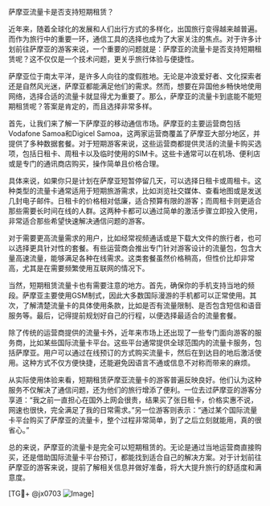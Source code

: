 萨摩亚流量卡是否支持短期租赁？

近年来，随着全球化的发展和人们出行方式的多样化，出国旅行变得越来越普遍。而作为旅行中的重要一环，通信工具的选择也成为了大家关注的焦点。对于许多计划前往萨摩亚的游客来说，一个重要的问题就是：萨摩亚的流量卡是否支持短期租赁呢？这不仅仅是一个技术问题，更关乎旅行体验与便捷性。

萨摩亚位于南太平洋，是许多人向往的度假胜地。无论是冲浪爱好者、文化探索者还是自然风光迷，萨摩亚都能满足他们的需求。然而，想要在异国他乡畅快地使用网络，选择合适的流量卡就显得尤为重要了。那么，萨摩亚的流量卡到底能不能短期租赁呢？答案是肯定的，而且选择非常多样。

首先，让我们来了解一下萨摩亚的移动通信市场。萨摩亚的主要运营商包括Vodafone Samoa和Digicel Samoa，这两家运营商覆盖了萨摩亚大部分地区，并提供了多种数据套餐。对于短期游客来说，这些运营商都提供灵活的流量卡购买选项，包括日租卡、周租卡以及临时使用的SIM卡。这些卡通常可以在机场、便利店或是专门的通讯商店购买，操作简单且价格合理。

具体来说，如果你只是计划在萨摩亚短暂停留几天，可以选择日租卡或周租卡。这种类型的流量卡通常适用于短期旅游需求，比如浏览社交媒体、查看地图或是发送几封电子邮件。日租卡的价格相对低廉，适合预算有限的游客；而周租卡则更适合那些需要长时间在线的人群。这两种卡都可以通过简单的激活步骤立即投入使用，非常适合那些希望快速解决通信问题的游客。

对于需要更高流量需求的用户，比如经常视频通话或是下载大文件的旅行者，也可以选择更具针对性的套餐。有些运营商会推出专门针对游客设计的流量包，包含大量高速流量，能够满足各种在线需求。这类套餐虽然价格稍高，但性价比却非常高，尤其是在需要频繁使用互联网的情况下。

当然，短期租赁流量卡也有需要注意的地方。首先，确保你的手机支持当地的频段。萨摩亚主要使用GSM制式，因此大多数国际漫游的手机都可以正常使用。其次，了解清楚流量卡的具体使用条款，比如是否有流量限制、是否包含短信和语音服务等。最后，记得提前规划好自己的行程，以便选择最适合的流量套餐。

除了传统的运营商提供的流量卡外，近年来市场上还出现了一些专门面向游客的服务商，比如某些国际流量卡平台。这些平台通常提供全球范围内的流量卡服务，包括萨摩亚。用户可以通过在线预订的方式购买流量卡，然后在到达目的地后激活使用。这种方式不仅方便快捷，还能避免因语言不通或信息不对称而带来的麻烦。

从实际使用体验来看，短期租赁萨摩亚流量卡的游客普遍反映良好。他们认为这种服务不仅解决了通信问题，还为他们的旅行增添了便利。一位去过萨摩亚的游客分享道：“我之前一直担心在国外上网会很贵，结果买了张日租卡，价格实惠不说，网速也很快，完全满足了我的日常需求。”另一位游客则表示：“通过某个国际流量卡平台购买了萨摩亚的流量卡，整个过程非常简单，到了之后立刻就能用，真的很省心。”

总的来说，萨摩亚的流量卡是完全可以短期租赁的。无论是通过当地运营商直接购买，还是借助国际流量卡平台预订，都能找到适合自己的解决方案。对于计划前往萨摩亚的游客来说，提前了解相关信息并做好准备，将大大提升旅行的舒适度和满意度。

[TG💪+ @jx0703 ![Image](https://github.com/user-attachments/assets/dbca1d08-cadb-493c-b0ec-ad6f7a83f270)]